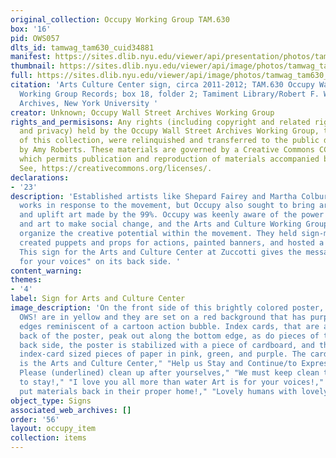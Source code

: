 ```yaml
---
original_collection: Occupy Working Group TAM.630
box: '16'
pid: OWS057
dlts_id: tamwag_tam630_cuid34881
manifest: https://sites.dlib.nyu.edu/viewer/api/presentation/photos/tamwag_tam630_cuid34881/manifest.json
thumbnail: https://sites.dlib.nyu.edu/viewer/api/image/photos/tamwag_tam630_cuid34881/1/full/256,/0/default.jpg
full: https://sites.dlib.nyu.edu/viewer/api/image/photos/tamwag_tam630_cuid34881/1/full/256,/0/default.jpg
citation: 'Arts Culture Center sign, circa 2011-2012; TAM.630 Occupy Wall Street Archives
  Working Group Records; box 18, folder 2; Tamiment Library/Robert F. Wagner Labor
  Archives, New York University '
creator: Unknown; Occupy Wall Street Archives Working Group
rights_and_permisisons: Any rights (including copyright and related rights to publicity
  and privacy) held by the Occupy Wall Street Archives Working Group, the creator
  of this collection, were relinquished and transferred to the public domain in 2013
  by Amy Roberts. These materials are governed by a Creative Commons CC0 license,
  which permits publication and reproduction of materials accompanied by full attribution.
  See, https://creativecommons.org/licenses/.
declarations:
- '23'
description: 'Established artists like Shepard Fairey and Martha Colburn produced
  works in response to the movement, but Occupy also sought to bring art to the 99%
  and uplift art made by the 99%. Occupy was keenly aware of the power of culture
  and art to make social change, and the Arts and Culture Working Group worked to
  organize the creative potential within the movement. They held sign-making gatherings,
  created puppets and props for actions, painted banners, and hosted a range of performances.
  This sign for the Arts and Culture Center at Zuccotti gives the message "Art is
  for your voices" on its back side. '
content_warning:
themes:
- '4'
label: Sign for Arts and Culture Center
image_description: 'On the front side of this brightly colored poster, the letters
  OWS! are in yellow and they are set on a red background that has purposefully jagged
  edges reminiscent of a cartoon action bubble. Index cards, that are affixed to the
  back of the poster, peak out along the bottom edge, as do pieces of tape. On the
  back side, the poster is stabilized with a piece of cardboard, and there are six
  index-card sized pieces of paper in pink, green, and purple. The cards read: "This
  is the Arts and Culture Center," "Help us Stay and Continue/to Express," "Ourselves.
  Please (underlined) clean up after yourselves," "We must keep clean to be allowed
  to stay!," "I love you all more than water Art is for your voices!," "Please please
  put materials back in their proper home!," "Lovely humans with lovely hearts."'
object_type: Signs
associated_web_archives: []
order: '56'
layout: occupy_item
collection: items
---
```

